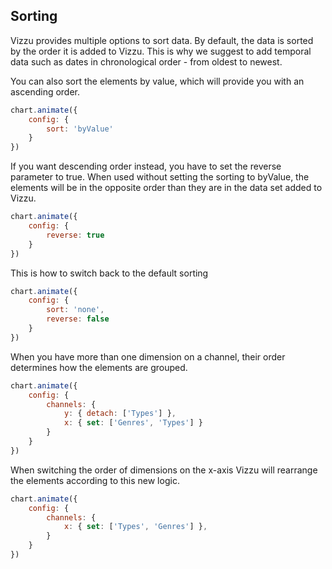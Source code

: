## Sorting

Vizzu provides multiple options to sort data. By default, the data is sorted by 
the order it is added to Vizzu. This is why we suggest to add temporal data such 
as dates in chronological order - from oldest to newest.

You can also sort the elements by value, which will provide you with an 
ascending order.

```javascript { "title": "Switch to ascending order..." }
chart.animate({
	config: {
		sort: 'byValue'
	}
})
```

If you want descending order instead, you have to set the reverse parameter to 
true. When used without setting the sorting to byValue, the elements will be in 
the opposite order than they are in the data set added to Vizzu.

```javascript { "title": "...or descending order." }
chart.animate({
	config: {
		reverse: true
	}
})
```

This is how to switch back to the default sorting

```javascript { "title": "Let's get back to where we were" }
chart.animate({
	config: {
		sort: 'none',
		reverse: false
	}
})
```

When you have more than one dimension on a channel, their order determines how 
the elements are grouped. 

```javascript { "title": "With two discretes on one axis... " }
chart.animate({
	config: {
		channels: {
			y: { detach: ['Types'] },
			x: { set: ['Genres', 'Types'] }
		}
	}
})
```

When switching the order of dimensions on the x-axis Vizzu will rearrange the 
elements according to this new logic.

```javascript { "title": "...grouping is determined by their order. " }
chart.animate({
	config: {
		channels: {
			x: { set: ['Types', 'Genres'] },
		}
	}
})
```
